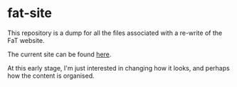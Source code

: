 # fat-site

This repository is a dump for all the files associated with a re-write of the FaT website.

The current site can be found <a href="http:/www.firstandthird.org" target="_blank">here</a>.

At this early stage, I'm just interested in changing how it looks, and perhaps how the content is organised.
